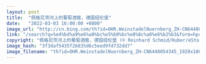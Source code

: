 ```yaml
---
layout: post
title:  "佩格尼茨河上的葡萄酒窖，德国纽伦堡"
date:   "2022-03-03 16:00:00 +0800"
image_url: "http://cn.bing.com/th?id=OHR.WeinstadelNuernberg_ZH-CN6448054345_1920x1080.jpg&rf=LaDigue_1920x1080.jpg&pid=hp"
link: "/search?q=%e4%bd%a9%e6%a0%bc%e5%b0%bc%e8%8c%a8%e6%b2%b3&form=hpcapt&mkt=zh-cn"
copyright: "佩格尼茨河上的葡萄酒窖，德国纽伦堡 (© Reinhard Schmid/Huber/eStock Photo)"
image_hash: "3f3daf5435f26835d6c5eed9fd732dd7"
image_filename: "th?id=OHR.WeinstadelNuernberg_ZH-CN6448054345_1920x1080.jpg&rf=LaDigue_1920x1080.jpg&pid=hp"
---
```

